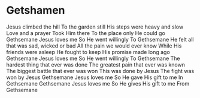 # Getshamen

Jesus climbed the hill
To the garden still
His steps were heavy and slow
Love and a prayer
Took Him there
To the place only He could go
Gethsemane
Jesus loves me
So He went willingly
To Gethsemane
He felt all that was sad, wicked or bad
All the pain we would ever know
While His friends were asleep
He fought to keep
His promise made long ago
Gethsemane
Jesus loves me
So He went willingly
To Gethsemane
The hardest thing that ever was done
The greatest pain that ever was known
The biggest battle that ever was won
This was done by Jesus
The fight was won by Jesus
Gethsemane
Jesus loves me
So He gave His gift to me
In Gethsemane
Gethsemane
Jesus loves me
So He gives His gift to me
From Gethsemane
